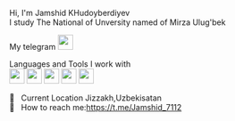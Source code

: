 Hi, I'm Jamshid KHudoyberdiyev <br>
I study The National of Unversity named of Mirza Ulug'bek <br>

My telegram <a href="https://t.me/Jamshid_7112">
<img src="https://i.pinimg.com/originals/0a/50/c1/0a50c1516e434e0108649d2987cfaeb0.jpg" width="27px">
</a>


Languages and Tools I work with  <br>
<code><img src="https://cdn.pixabay.com/photo/2017/08/05/11/16/logo-2582748_1280.png" width="27px"></code>
<code><img src="https://cdn.pixabay.com/photo/2017/08/05/11/16/logo-2582747_640.png" width="27px"></code>
<code><img src="https://www.pngkey.com/png/full/550-5509803_js-logo-javascript-logo-circle-png.png" width="27px"></code>
<code><img src="https://mpng.subpng.com/20180720/kha/kisspng-react-javascript-library-redux-user-interface-tesseract-5b52265cc83931.4218499515321104288201.jpg" width="27px"></code>
<code><img src="https://icon-library.com/images/bootstrap-icon-png/bootstrap-icon-png-28.jpg" width="27px"></code>
<br>

📍 &nbsp; Current Location Jizzakh,Uzbekisatan <br>
📧 &nbsp; How to reach me:https://t.me/Jamshid_7112<br>

